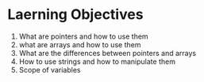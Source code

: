 # Laerning Objectives

1. What are pointers and how to use them
2. what are arrays and how to use them
3. What are the differences between pointers and arrays
4. How to use strings and how to manipulate them
5. Scope of variables
